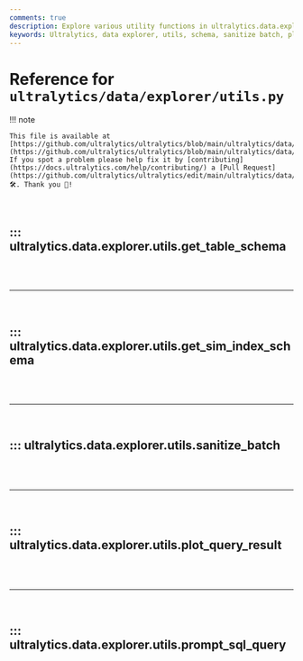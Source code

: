 ```yaml
---
comments: true
description: Explore various utility functions in ultralytics.data.explorer.utils including schema definitions, batch sanitization, and query results plotting.
keywords: Ultralytics, data explorer, utils, schema, sanitize batch, plot query results, SQL query, machine learning
---
```


# Reference for `ultralytics/data/explorer/utils.py`

!!! note

    This file is available at [https://github.com/ultralytics/ultralytics/blob/main/ultralytics/data/explorer/utils.py](https://github.com/ultralytics/ultralytics/blob/main/ultralytics/data/explorer/utils.py). If you spot a problem please help fix it by [contributing](https://docs.ultralytics.com/help/contributing/) a [Pull Request](https://github.com/ultralytics/ultralytics/edit/main/ultralytics/data/explorer/utils.py) 🛠️. Thank you 🙏!

<br>

## ::: ultralytics.data.explorer.utils.get_table_schema

<br><br><hr><br>

## ::: ultralytics.data.explorer.utils.get_sim_index_schema

<br><br><hr><br>

## ::: ultralytics.data.explorer.utils.sanitize_batch

<br><br><hr><br>

## ::: ultralytics.data.explorer.utils.plot_query_result

<br><br><hr><br>

## ::: ultralytics.data.explorer.utils.prompt_sql_query

<br><br>
